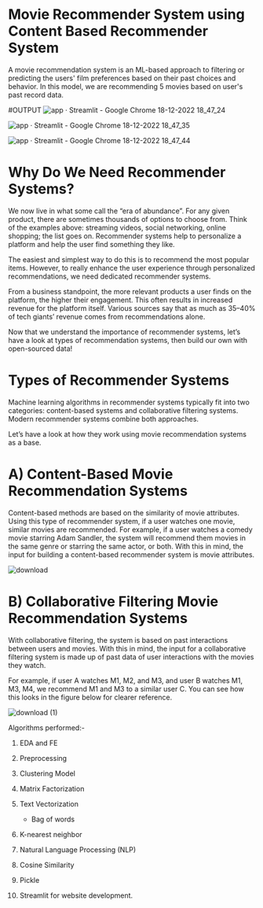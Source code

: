 # Movie Recommender System using Content Based Recommender System

A movie recommendation system is an ML-based approach to filtering or predicting the users' film preferences based on their past choices and behavior.
In this model, we are recommending 5 movies based on user's past record data.

#OUTPUT
![app · Streamlit - Google Chrome 18-12-2022 18_47_24](https://user-images.githubusercontent.com/106477719/208300574-b6db5e1e-7e6c-45ff-a4a0-1a52edd4e2cd.png)

![app · Streamlit - Google Chrome 18-12-2022 18_47_35](https://user-images.githubusercontent.com/106477719/208300588-edef8679-01b0-4cf7-a2db-ef2d9746a3c3.png)




![app · Streamlit - Google Chrome 18-12-2022 18_47_44](https://user-images.githubusercontent.com/106477719/208300591-18a8f317-782f-4276-8082-9ac041927fe1.png)



# Why Do We Need Recommender Systems?

We now live in what some call the “era of abundance”. For any given product, there are sometimes thousands of options to choose from. Think of the examples above: streaming videos, social networking, online shopping; the list goes on. Recommender systems help to personalize a platform and help the user find something they like.


The easiest and simplest way to do this is to recommend the most popular items. However, to really enhance the user experience through personalized recommendations, we need dedicated recommender systems.


From a business standpoint, the more relevant products a user finds on the platform, the higher their engagement. This often results in increased revenue for the platform itself. Various sources say that as much as 35–40% of tech giants’ revenue comes from recommendations alone.


Now that we understand the importance of recommender systems, let’s have a look at types of recommendation systems, then build our own with open-sourced data!

# Types of Recommender Systems

Machine learning algorithms in recommender systems typically fit into two categories: content-based systems and collaborative filtering systems. Modern recommender systems combine both approaches.


Let’s have a look at how they work using movie recommendation systems as a base.






# A) Content-Based Movie Recommendation Systems
Content-based methods are based on the similarity of movie attributes. Using this type of recommender system, if a user watches one movie, similar movies are recommended. For example, if a user watches a comedy movie starring Adam Sandler, the system will recommend them movies in the same genre or starring the same actor, or both. With this in mind, the input for building a content-based recommender system is movie attributes.

![download](https://user-images.githubusercontent.com/106477719/208264922-acee6263-9764-4302-8f8f-b7fef9d56cc4.png)







# B) Collaborative Filtering Movie Recommendation Systems
With collaborative filtering, the system is based on past interactions between users and movies. With this in mind, the input for a collaborative filtering system is made up of past data of user interactions with the movies they watch.

For example, if user A watches M1, M2, and M3, and user B watches M1, M3, M4, we recommend M1 and M3 to a similar user C. You can see how this looks in the figure below for clearer reference.


![download (1)](https://user-images.githubusercontent.com/106477719/208264934-7f335a08-180a-4cbc-81ea-2519398b68eb.png)



Algorithms performed:-
1. EDA and FE
2. Preprocessing
3. Clustering Model
4. Matrix Factorization
5. Text Vectorization
   * Bag of words
 
6. K-nearest neighbor
7. Natural Language Processing (NLP)
8. Cosine Similarity
9. Pickle
12. Streamlit for website development.



